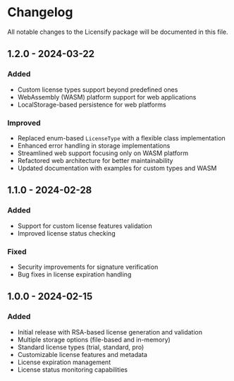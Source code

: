 # Changelog

All notable changes to the Licensify package will be documented in this file.

## 1.2.0 - 2024-03-22

### Added
- Custom license types support beyond predefined ones
- WebAssembly (WASM) platform support for web applications
- LocalStorage-based persistence for web platforms

### Improved
- Replaced enum-based `LicenseType` with a flexible class implementation
- Enhanced error handling in storage implementations
- Streamlined web support focusing only on WASM platform
- Refactored web architecture for better maintainability
- Updated documentation with examples for custom types and WASM

## 1.1.0 - 2024-02-28

### Added
- Support for custom license features validation
- Improved license status checking

### Fixed
- Security improvements for signature verification
- Bug fixes in license expiration handling

## 1.0.0 - 2024-02-15

### Added
- Initial release with RSA-based license generation and validation
- Multiple storage options (file-based and in-memory)
- Standard license types (trial, standard, pro)
- Customizable license features and metadata
- License expiration management
- License status monitoring capabilities

